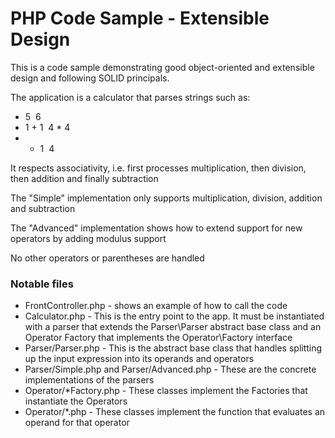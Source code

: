 # PHP Code Sample - Extensible Design

This is a code sample demonstrating good object-oriented and extensible design and following SOLID principals. 

The application is a calculator that parses strings such as:
* 5 ­ 6
* 1 + 1 ­ 4 * 4
* - 1 ­ 4

It respects associativity, i.e. first processes multiplication, then division, then addition and finally subtraction

The "Simple" implementation only supports multiplication, division, addition and subtraction

The "Advanced" implementation shows how to extend support for new operators by adding modulus support

No other operators or parentheses are handled

### Notable files
* FrontController.php - shows an example of how to call the code
* Calculator.php - This is the entry point to the app. It must be instantiated with a parser that extends the Parser\Parser abstract base class and an Operator Factory that implements the Operator\Factory interface
* Parser/Parser.php - This is the abstract base class that handles splitting up the input expression into its operands and operators
* Parser/Simple.php and Parser/Advanced.php - These are the concrete implementations of the parsers
* Operator/*Factory.php - These classes implement the Factories that instantiate the Operators
* Operator/*.php - These classes implement the function that evaluates an operand for that operator
